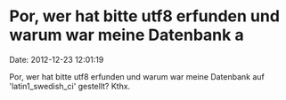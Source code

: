 Por, wer hat bitte utf8 erfunden und warum war meine Datenbank a
================================================================

Date: 2012-12-23 12:01:19

Por, wer hat bitte utf8 erfunden und warum war meine Datenbank auf
\'latin1\_swedish\_ci\' gestellt? Kthx.
